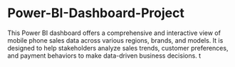 # Power-BI-Dashboard-Project
This Power BI dashboard offers a comprehensive and interactive view of mobile phone sales data across various regions, brands, and models. It is designed to help stakeholders analyze sales trends, customer preferences, and payment behaviors to make data-driven business decisions.  t
